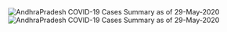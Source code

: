 
<img src="https://deepuhub.github.io/COVID-19/GraphsGenerated/29-May-2020/AndhraPradesh_29-May-2020.jpg" alt="AndhraPradesh COVID-19 Cases Summary as of 29-May-2020">
 <br>										  
<img src="https://deepuhub.github.io/COVID-19/GraphsGenerated/29-May-2020/Last24Hrs_AndhraPradesh_29-May-2020.jpg" alt="AndhraPradesh COVID-19 Cases Summary as of 29-May-2020">
